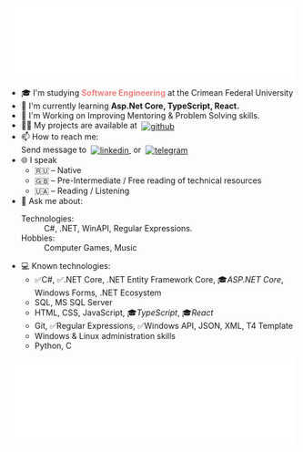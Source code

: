 <div align="center">
    <img align="center" src="./title.svg" alt="Welcome! I'm 𝕽𝖆𝖎𝖓0𝕬𝖘𝖍, Junior C# Developer"/>
</div>

<div align="left">
    <ul>
        <li>🎓 I'm studying <b><font color="#f08080">Software Engineering</font></b> at the Crimean Federal University</li>
        <li>🌱 I'm currently learning <b>Asp.Net Core, TypeScript, React.</b></li>
        <li>🎯 I'm Working on Improving Mentoring &amp; Problem Solving skills.</li>
        <li>
            <span>👨‍💻 My projects are available at&nbsp;</span>
            <a href="https://github.com/Rain0Ash?tab=repositories" target="blank">
                <img align="center" src="https://cdn.jsdelivr.net/npm/simple-icons@5.22.0/icons/github.svg" alt="github" height="25" width="25" />
            </a>
        </li>
        <li>
            <span>📫 How to reach me:<br>Send message to&nbsp;</span>
            <a href="https://linkedin.com/in/rain0ash" target="blank">
                <img align="center" src="https://cdn.jsdelivr.net/npm/simple-icons@5.22.0/icons/linkedin.svg" alt="linkedin" height="25" width="25" />
            </a>
            &nbsp;or&nbsp;
            <a href="https://t.me/Rain0Ash" target="blank">
                <img align="center" src="https://cdn.jsdelivr.net/npm/simple-icons@5.22.0/icons/telegram.svg" alt="telegram" height="25" width="25" />
            </a>
        </li>
        <li>🌐 I speak <ul><li>🇷🇺 &ndash; Native</li><li>🇬🇧 &ndash; Pre-Intermediate / Free reading of technical resources</li><li>🇺🇦 &ndash; Reading / Listening</li></ul></li>
        <li>💬 Ask me about:
            <dl>
                <dt>Technologies:</dt>
                    <dd>C#, .NET, WinAPI, Regular Expressions.</dd>
                <dt>Hobbies:</dt>
                    <dd>Computer Games, Music</dd>
            </dl>
        </li>
        <li>‍💻 Known technologies:
            <ul>
                <li>✅C#, ✅.NET Core, .NET Entity Framework Core, 🎓<i>ASP.NET Core</i>, Windows Forms, .NET Ecosystem</li>
                <li>SQL, MS SQL Server</li>
                <li>HTML, CSS, JavaScript, 🎓<i>TypeScript</i>, 🎓<i>React</i></li>
                <li>Git, ✅Regular Expressions, ✅Windows API, JSON, XML, T4 Template</li>
                <li>Windows &amp; Linux administration skills</li>
                <li>Python, C</li>
            </ul>
        </li>
    </ul>
</div>

<div align="center">
    <img align="center" src="./about.svg" alt=""/>
</div>